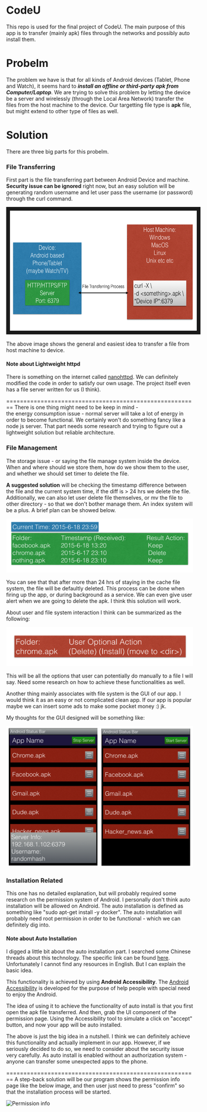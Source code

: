 # CodeU
This repo is used for the final project of CodeU. The main purpose of this app is to transfer (mainly apk) files through the networks and possibly auto install them.

# Probelm
The problem we have is that for all kinds of Android devices (Tablet, Phone and Watch), it seems hard to **_install an offline or third-party apk from Computer/Laptop_**. We are trying to solve this problem by letting the device be a server and wirelessly (through the Local Area Network) transfer the files from the host machine to the device. Our targetting file type is **apk** file, but might extend to other type of files as well. 

# Solution
There are three big parts for this probelm.

### File Transferring
First part is the file transferring part between Android Device and machine. **Security issue can be ignored** right now, but an easy solution will be generating random username and let user pass the username (or password) through the curl command.

<img src="https://github.com/FrankSunChenfan/CodeU/blob/master/pics/High_Level_Thoughts.png" alt="File Transferring Ideas" width="634" height="324" border="10" />

The above image shows the general and easiest idea to transfer a file from host machine to device. 

#### Note about Lightweight httpd
There is something on the internet called [nanohttpd](https://github.com/NanoHttpd/nanohttpd). We can definitely modified the code in order to satisfy our own usage. The project itself even has a file server written for us (I think). 

========================================================
There is one thing might need to be keep in mind -  
the energy consumption issue - normal server will take a lot of energy in order to become functional. We certainly won't do something fancy like a node js server. That part needs some research and trying to figure out a lightweight solution but reliable architecture. 

### File Management 
The storage issue - or saying the file manage system inside the device. When and where should we store them, how do we show them to the user, and whether we should set timer to delete the file. 

**A suggested solution** will be checking the timestamp difference between the file and the current system time, if the diff is > 24 hrs we delete the file. Additionally, we can also let user delete file themselves, or mv the file to other directory - so that we don't bother manage them.
An index system will be a plus. A brief plan can be showed below.

<img src="https://github.com/FrankSunChenfan/CodeU/blob/master/pics/Timestamp_Idea.png" alt="Timestamp Idea">

You can see that that after more than 24 hrs of staying in the cache file system, the file will be defaultly deleted. This process can be done when firing up the app, or during background as a service. We can even give user alert when we are going to delete the apk. I think this solution will work.

About user and file system interaction I think can be summarized as the following:

<img src="https://github.com/FrankSunChenfan/CodeU/blob/master/pics/Manual_Option.png" alt="Manual Option">

This will be all the options that user can potentially do manually to a file I will say. Need some research on how to achieve these functionalities as well. 

Another thing mainly associates with file system is the GUI of our app. I would think it as an easy or not complicated clean app. If our app is popular maybe we can insert some ads to make some pocket money :) jk. 

My thoughts for the GUI designed will be something like:

<img src="https://github.com/FrankSunChenfan/CodeU/blob/master/pics/GUI_Simple.png" alt="GUI Simple">

### Installation Related
This one has no detailed explanation, but will probably required some research on the permission system of Android. I personally don't think auto installation will be allowed on Android. The auto installation is defined as something like "sudo apt-get install -y docker". The auto installation will probably need root permission in order to be functional - which we can definitely dig into.

#### Note about Auto Installation
I digged a little bit about the auto installation part. I searched some Chinese threads about this technology. The specific link can be found [here](http://www.infoq.com/cn/articles/android-accessibility-installing). Unfortunately I cannot find any resources in English. But I can explain the basic idea. 

This functionality is achieved by using **Android Accessibility**. The [Android Accessibility](http://developer.android.com/design/patterns/accessibility.html) is developed for the purpose of help people with special need to enjoy the Android. 

The idea of using it to achieve the functionality of auto install is that you first open the apk file transferred. And then, grab the UI component of the permission page. Using the Accessibility tool to simulate a click on "accept" button, and now your app will be auto installed. 

The above is just the big idea in a nutshell. I think we can definitely achieve this functionality and actually implement in our app. However, if we seriously decided to do so, we need to consider about the security issue very carefully. As auto install is enabled without an authorization system - anyone can transfer some unexpected apps to the phone.

========================================================
A step-back solution will be our program shows the permission info page like the below image, and then user just need to press "confirm" so that the installation process will be started. 

<img src="http://www.androidpolice.com/wp-content/uploads/2013/07/nexusae0_wm_2013-07-25-12.51.491.png" alt="Permission info" height="853" width="512">


